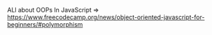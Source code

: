 
ALl about OOPs In JavaScript =>  https://www.freecodecamp.org/news/object-oriented-javascript-for-beginners/#polymorphism
